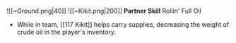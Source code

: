 
![[~Ground.png|40]]
![[~Kikit.png|200]]
**Partner Skill**
Rollin' Full Oil
- While in team, [[117 Kikit]] helps carry supplies, decreasing the weight of crude oil in the player's inventory.